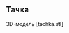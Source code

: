## Тачка

3D-модель
[tachka.stl]

<script src="https://embed.github.com/view/3d/skalnik/secret-bear-clip/master/stl/clip.stl"></script>
